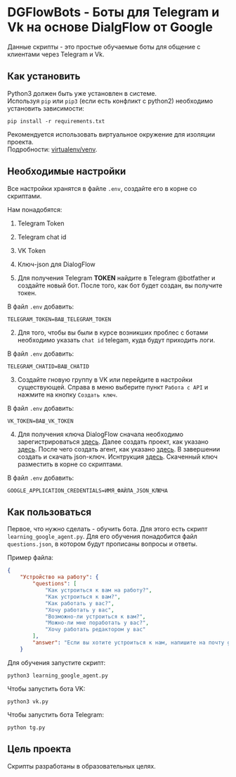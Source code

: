 # DGFlowBots - Боты для Telegram и Vk на основе DialgFlow от Google

Данные скрипты - это простые обучаемые боты для общение с клиентами через Telegram и Vk. 

## Как установить

Python3 должен быть уже установлен в системе.  
Используя `pip` или  `pip3`  (если есть конфликт с python2) необходимо установить  зависимости:

```shell
pip install -r requirements.txt
```

Рекомендуется использовать виртуальное окружение для изоляции проекта.  
Подробности: [virtualenv/venv](https://docs.python.org/3/library/venv.html).

## Необходимые настройки

Все настройки хранятся в файле `.env`, создайте его в корне со скриптами.

Нам понадобятся:

1. Telegram Token
2. Telegram chat id
3. VK Token
4. Ключ-json для DialogFlow

1. Для получения Telegram **TOKEN** найдите в Telegram @botfather и создайте новый бот. После того, как бот будет создан, вы получите токен.

В файл `.env` добавить:
```shell
TELEGRAM_TOKEN=ВАШ_TELEGRAM_TOKEN
```
2. Для того, чтобы вы были в курсе возникших проблес с ботами необходимо указать `chat id` telegam, куда будут приходить логи.

В файл `.env` добавить:
```shell
TELEGRAM_CHATID=ВАШ_CHATID
```

3. Создайте гновую группу в VK или перейдите в настройки существующей. Справа в меню выберите пункт `Работа с API` и нажмите на кнопку `Создать ключ`.

В файл `.env` добавить:
```shell
VK_TOKEN=ВАШ_VK_TOKEN
```

4. Для получения ключа DialogFlow сначала необходимо зарегистрироваться [здесь](https://cloud.google.com/).
Далее создать проект, как указано [здесь](https://cloud.google.com/dialogflow/docs/quick/setup).
После чего создать агент, как указано [здесь](https://cloud.google.com/dialogflow/docs/quick/build-agent).
В завершении создать и скачать json-ключ. Иснтрукция [здесь](https://cloud.google.com/docs/authentication/getting-started). Скаченный ключ разместить в корне со скриптами.


В файл `.env` добавить:
```shell
GOOGLE_APPLICATION_CREDENTIALS=ИМЯ_ФАЙЛА_JSON_КЛЮЧА
```

## Как пользоваться

Первое, что нужно сделать - обучить бота. Для этого есть скрипт `learning_google_agent.py`. Для его обучения понадобится файл `questions.json`, в котором будут прописаны вопросы и ответы.

Пример файла:

```json
{
    "Устройство на работу": {
        "questions": [
            "Как устроиться к вам на работу?",
            "Как устроиться к вам?",
            "Как работать у вас?",
            "Хочу работать у вас",
            "Возможно-ли устроиться к вам?",
            "Можно-ли мне поработать у вас?",
            "Хочу работать редактором у вас"
        ],
        "answer": "Если вы хотите устроиться к нам, напишите на почту game-of-verbs@gmail.com мини-эссе о себе и прикрепите ваше портфолио."
    }
```

Для обучения запустите скрипт:

```shell
python3 learning_google_agent.py
```

Чтобы запустить бота VK:

```shell
python3 vk.py
```

Чтобы запустить бота Telegram:

```shell
python tg.py
```

## Цель проекта

Скрипты разработаны в образовательных целях.



